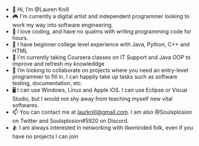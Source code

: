 - 👋 Hi, I’m @Lauren Knill
- 🎮 I'm currently a digital artist and independent programmer looking to work my way into software engineering.
- 📜 I love coding, and have no qualms with writing programming code for hours.
- 🌱 I have beginner college level experience with Java, Python, C++ and HTML
- 💭 I'm currently taking Coursera classes on IT Support and Java OOP to improve and refresh my knowleddge
- 💞️ I’m looking to collaborate on projects where you need an entry-level programmer to fill in. I can happily take up tasks such as software testing, documentation, etc.
- 🖥️ I can use Windows, Linux and Apple iOS. I can use Eclipse or Visual Studio, but I would not shy away from teaching myself new vital softwares.
- 📫 You can contact me at laurknill@gmail.com. I am also @Soulsplosion on Twitter and Soulsplosion#5920 on Discord.
- 🫂 I am always interested in networking with likeminded folk, even if you have no projects I can join

<!---
LaurKnill/LaurKnill is a ✨ special ✨ repository because its `README.md` (this file) appears on your GitHub profile.
You can click the Preview link to take a look at your changes.
--->
